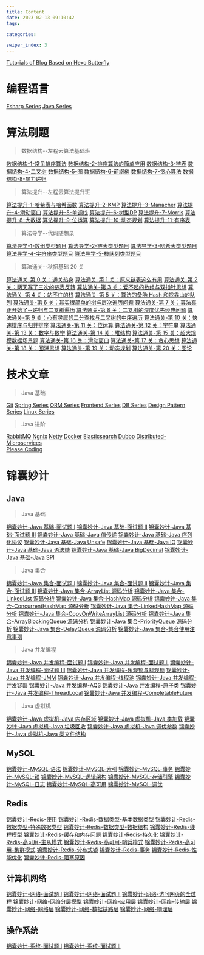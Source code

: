 ```yaml
---
title: Content
date: 2023-02-13 09:10:42
tags: 

categories: 

swiper_index: 3
---
```



[Tutorials of Blog Based on Hexo Butterfly](https://cyanzzy.github.io/2023/02/12/%E6%90%AD%E5%BB%BA%E5%8D%9A%E5%AE%A2%E6%95%99%E7%A8%8B/)

# 编程语言

[Fsharp Series](https://cyanzzy.github.io/2023/07/24/Fsharp-Series/)
[Java Series](https://cyanzzy.github.io/2023/07/24/Java-Series/)

# 算法刷题

> 数据结构--左程云算法基础班

[数据结构-1-常见排序算法](https://cyanzzy.github.io/2023/02/13/%E6%95%B0%E6%8D%AE%E7%BB%93%E6%9E%84-1-%E5%B8%B8%E8%A7%81%E6%8E%92%E5%BA%8F%E7%AE%97%E6%B3%95/)
[数据结构-2-排序算法的简单应用](https://cyanzzy.github.io/2023/02/14/%E6%95%B0%E6%8D%AE%E7%BB%93%E6%9E%84-2-%E6%8E%92%E5%BA%8F%E7%AE%97%E6%B3%95%E7%9A%84%E7%AE%80%E5%8D%95%E5%BA%94%E7%94%A8/)
[数据结构-3-链表](https://cyanzzy.github.io/2023/02/23/%E6%95%B0%E6%8D%AE%E7%BB%93%E6%9E%84-3-%E9%93%BE%E8%A1%A8/)
[数据结构-4-二叉树](https://cyanzzy.github.io/2023/03/01/%E6%95%B0%E6%8D%AE%E7%BB%93%E6%9E%84-4-%E4%BA%8C%E5%8F%89%E6%A0%91/)
[数据结构-5-图](https://cyanzzy.github.io/2023/03/27/%E6%95%B0%E6%8D%AE%E7%BB%93%E6%9E%84-5-%E5%9B%BE/)
[数据结构-6-前缀树](https://cyanzzy.github.io/2023/08/08/%E6%95%B0%E6%8D%AE%E7%BB%93%E6%9E%84-6-%E5%89%8D%E7%BC%80%E6%A0%91/)
[数据结构-7-贪心算法](https://cyanzzy.github.io/2023/08/12/%E6%95%B0%E6%8D%AE%E7%BB%93%E6%9E%84-7-%E8%B4%AA%E5%BF%83%E7%AE%97%E6%B3%95/)
[数据结构-8-暴力递归](https://cyanzzy.github.io/2023/08/12/%E6%95%B0%E6%8D%AE%E7%BB%93%E6%9E%84-8-%E6%9A%B4%E5%8A%9B%E9%80%92%E5%BD%92/)


> 算法提升--左程云算法提升班

[算法提升-1-哈希表与哈希函数](https://cyanzzy.github.io/2023/08/15/%E7%AE%97%E6%B3%95%E6%8F%90%E5%8D%87-1-%E5%93%88%E5%B8%8C%E8%A1%A8%E4%B8%8E%E5%93%88%E5%B8%8C%E5%87%BD%E6%95%B0/)
[算法提升-2-KMP](https://cyanzzy.github.io/2023/08/17/%E7%AE%97%E6%B3%95%E6%8F%90%E5%8D%87-2-KMP/)
[算法提升-3-Manacher]()
[算法提升-4-滑动窗口]()
[算法提升-5-单调栈]()
[算法提升-6-树型DP]()
[算法提升-7-Morris]()
[算法提升-8-大数据]()
[算法提升-9-位运算]()
[算法提升-10-动态规划]()
[算法提升-11-有序表]()


> 算法导学--代码随想录

[算法导学-1-数组类型题目](https://cyanzzy.github.io/2023/02/13/%E7%AE%97%E6%B3%95%E5%AF%BC%E5%AD%A6-1-%E6%95%B0%E7%BB%84%E7%B1%BB%E5%9E%8B%E9%A2%98%E7%9B%AE/)
[算法导学-2-链表类型题目](https://cyanzzy.github.io/2023/02/23/%E7%AE%97%E6%B3%95%E5%AF%BC%E5%AD%A6-2-%E9%93%BE%E8%A1%A8%E7%B1%BB%E5%9E%8B%E9%A2%98%E7%9B%AE/)
[算法导学-3-哈希表类型题目](https://cyanzzy.github.io/2023/03/08/%E7%AE%97%E6%B3%95%E5%AF%BC%E5%AD%A6-3-%E5%93%88%E5%B8%8C%E8%A1%A8%E7%B1%BB%E5%9E%8B%E9%A2%98%E7%9B%AE/)
[算法导学-4-字符串类型题目](https://cyanzzy.github.io/2023/04/11/%E7%AE%97%E6%B3%95%E5%AF%BC%E5%AD%A6-4-%E5%AD%97%E7%AC%A6%E4%B8%B2%E7%B1%BB%E5%9E%8B%E9%A2%98%E7%9B%AE/)
[算法导学-5-栈队列类型题目]()



> 算法通关--秋招基础 20 关

[算法通关-第 0 关：通关热身](https://cyanzzy.github.io/2023/12/04/%E7%AE%97%E6%B3%95%E9%80%9A%E5%85%B3-0-%E9%80%9A%E5%85%B3%E7%83%AD%E8%BA%AB/)
[算法通关-第 1 关：原来链表这么有用](https://cyanzzy.github.io/2023/12/04/%E7%AE%97%E6%B3%95%E9%80%9A%E5%85%B3-1-%E5%8E%9F%E6%9D%A5%E9%93%BE%E8%A1%A8%E8%BF%99%E4%B9%88%E6%9C%89%E7%94%A8/)
[算法通关-第 2 关：两天写了三次的链表反转](https://cyanzzy.github.io/2024/01/14/%E7%AE%97%E6%B3%95%E9%80%9A%E5%85%B3-2-%E4%B8%A4%E5%A4%A9%E5%86%99%E4%BA%86%E4%B8%89%E6%AC%A1%E7%9A%84%E9%93%BE%E8%A1%A8%E5%8F%8D%E8%BD%AC/)
[算法通关-第 3 关：爱不起的数组与双指针思想](https://cyanzzy.github.io/2024/01/18/%E7%AE%97%E6%B3%95%E9%80%9A%E5%85%B3-3-%E7%88%B1%E4%B8%8D%E8%B5%B7%E7%9A%84%E6%95%B0%E7%BB%84%E4%B8%8E%E5%8F%8C%E6%8C%87%E9%92%88%E6%80%9D%E6%83%B3/)
[算法通关-第 4 关：站不住的栈](https://cyanzzy.github.io/2024/02/22/%E7%AE%97%E6%B3%95%E9%80%9A%E5%85%B3-4-%E7%AB%99%E4%B8%8D%E4%BD%8F%E7%9A%84%E6%A0%88/)
[算法通关-第 5 关：算法的备胎 Hash 和找靠山的队列](https://cyanzzy.github.io/2024/03/02/%E7%AE%97%E6%B3%95%E9%80%9A%E5%85%B3-5-%E7%AE%97%E6%B3%95%E7%9A%84%E5%A4%87%E8%83%8E-Hash-%E5%92%8C%E6%89%BE%E9%9D%A0%E5%B1%B1%E7%9A%84%E9%98%9F%E5%88%97/)
[算法通关-第 6 关：其实很简单的树与层次遍历问题](https://cyanzzy.github.io/2024/03/04/%E7%AE%97%E6%B3%95%E9%80%9A%E5%85%B3-6-%E5%85%B6%E5%AE%9E%E5%BE%88%E7%AE%80%E5%8D%95%E7%9A%84%E6%A0%91%E4%B8%8E%E5%B1%82%E6%AC%A1%E9%81%8D%E5%8E%86%E9%97%AE%E9%A2%98/)
[算法通关-第 7 关：算法真正开始了--递归与二叉树遍历](https://cyanzzy.github.io/2024/03/04/%E7%AE%97%E6%B3%95%E9%80%9A%E5%85%B3-7-%E7%AE%97%E6%B3%95%E7%9C%9F%E6%AD%A3%E5%BC%80%E5%A7%8B%E4%BA%86-%E9%80%92%E5%BD%92%E4%B8%8E%E4%BA%8C%E5%8F%89%E6%A0%91%E9%81%8D%E5%8E%86/)
[算法通关-第 8 关：二叉树的深度优先经典问题](https://cyanzzy.github.io/2024/03/06/%E7%AE%97%E6%B3%95%E9%80%9A%E5%85%B3-8-%E4%BA%8C%E5%8F%89%E6%A0%91%E7%9A%84%E6%B7%B1%E5%BA%A6%E4%BC%98%E5%85%88%E7%BB%8F%E5%85%B8%E9%97%AE%E9%A2%98/)
[算法通关-第 9 关：心有灵犀的二分查找与二叉树的中序遍历](https://cyanzzy.github.io/2024/03/08/%E7%AE%97%E6%B3%95%E9%80%9A%E5%85%B3-9-%E5%BF%83%E6%9C%89%E7%81%B5%E7%8A%80%E7%9A%84%E4%BA%8C%E5%88%86%E6%9F%A5%E6%89%BE%E4%B8%8E%E4%BA%8C%E5%8F%89%E6%A0%91%E7%9A%84%E4%B8%AD%E5%BA%8F%E9%81%8D%E5%8E%86/)
[算法通关-第 10 关：快速排序与归并排序](https://cyanzzy.github.io/2024/03/11/%E7%AE%97%E6%B3%95%E9%80%9A%E5%85%B3-10-%E5%BF%AB%E9%80%9F%E6%8E%92%E5%BA%8F%E4%B8%8E%E5%BD%92%E5%B9%B6%E6%8E%92%E5%BA%8F/)
[算法通关-第 11 关：位运算](https://cyanzzy.github.io/2024/03/11/%E7%AE%97%E6%B3%95%E9%80%9A%E5%85%B3-11-%E4%BD%8D%E8%BF%90%E7%AE%97/)
[算法通关-第 12 关：字符串](https://cyanzzy.github.io/2024/03/19/%E7%AE%97%E6%B3%95%E9%80%9A%E5%85%B3-12-%E5%AD%97%E7%AC%A6%E4%B8%B2/)
[算法通关-第 13 关：数字与数学](https://cyanzzy.github.io/2024/03/22/%E7%AE%97%E6%B3%95%E9%80%9A%E5%85%B3-13-%E6%95%B0%E5%AD%97%E4%B8%8E%E6%95%B0%E5%AD%A6/)
[算法通关-第 14 关：堆结构](https://cyanzzy.github.io/2024/03/25/%E7%AE%97%E6%B3%95%E9%80%9A%E5%85%B3-14-%E5%A0%86%E7%BB%93%E6%9E%84/)
[算法通关-第 15 关：超大规模数据场景题](https://cyanzzy.github.io/2024/03/26/%E7%AE%97%E6%B3%95%E9%80%9A%E5%85%B3-15-%E8%B6%85%E5%A4%A7%E8%A7%84%E6%A8%A1%E6%95%B0%E6%8D%AE%E5%9C%BA%E6%99%AF%E9%A2%98/)
[算法通关-第 16 关：滑动窗口](https://cyanzzy.github.io/2024/03/26/%E7%AE%97%E6%B3%95%E9%80%9A%E5%85%B3-16-%E6%BB%91%E5%8A%A8%E7%AA%97%E5%8F%A3/)
[算法通关-第 17 关：贪心思想](https://cyanzzy.github.io/2024/04/03/%E7%AE%97%E6%B3%95%E9%80%9A%E5%85%B3-17-%E8%B4%AA%E5%BF%83%E6%80%9D%E6%83%B3/)
[算法通关-第 18 关：回溯思想](https://cyanzzy.github.io/2024/04/03/%E7%AE%97%E6%B3%95%E9%80%9A%E5%85%B3-18-%E5%9B%9E%E6%BA%AF%E6%80%9D%E6%83%B3/)
[算法通关-第 19 关：动态规划](https://cyanzzy.github.io/2024/04/03/%E7%AE%97%E6%B3%95%E9%80%9A%E5%85%B3-19-%E5%8A%A8%E6%80%81%E8%A7%84%E5%88%92/)
[算法通关-第 20 关：图论](https://cyanzzy.github.io/2024/04/03/%E7%AE%97%E6%B3%95%E9%80%9A%E5%85%B3-20-%E5%9B%BE%E8%AE%BA/)

# 技术文章

> Java 基础

[Git](https://cyanzzy.github.io/2023/05/04/%E4%BC%81%E4%B8%9A%E5%BC%80%E5%8F%91%E5%9F%BA%E7%A1%80-8-%E5%88%86%E5%B8%83%E5%BC%8F%E7%89%88%E6%9C%AC%E6%8E%A7%E5%88%B6-Git/)
[Spring Series](https://cyanzzy.github.io/2023/07/24/Spring-Series/)
[ORM Series](https://cyanzzy.github.io/2023/07/24/ORM-Series/)
[Frontend Series](https://cyanzzy.github.io/2023/07/24/Frontend-Series/)
[DB Series](https://cyanzzy.github.io/2023/07/24/DB-Series/)
[Design Pattern Series](https://cyanzzy.github.io/2023/07/24/Design-Pattern-Series/)
[Linux Series](https://cyanzzy.github.io/2023/07/24/Linux-Series/)

> Java 进阶

[RabbitMQ](https://cyanzzy.github.io/2023/07/23/%E4%BC%81%E4%B8%9A%E5%BC%80%E5%8F%91%E8%BF%9B%E9%98%B6-1-RabbitMQ/)
[Ngnix](https://cyanzzy.github.io/2023/07/22/%E4%BC%81%E4%B8%9A%E5%BC%80%E5%8F%91%E8%BF%9B%E9%98%B6-2-Ngnix/)
[Netty](https://cyanzzy.github.io/2023/07/24/%E4%BC%81%E4%B8%9A%E5%BC%80%E5%8F%91%E8%BF%9B%E9%98%B6-4-Netty/)
[Docker](https://cyanzzy.github.io/2023/07/24/%E4%BC%81%E4%B8%9A%E5%BC%80%E5%8F%91%E8%BF%9B%E9%98%B6-5-Docker/)
[Elasticsearch](https://cyanzzy.github.io/2023/07/16/%E4%BC%81%E4%B8%9A%E5%BC%80%E5%8F%91%E8%BF%9B%E9%98%B6-6-Elasticsearch/) 
[Dubbo](https://cyanzzy.github.io/2023/07/23/%E4%BC%81%E4%B8%9A%E5%BC%80%E5%8F%91%E8%BF%9B%E9%98%B6-3-Dubbo/)
[Distributed-Microservices](https://cyanzzy.github.io/2023/07/23/%E4%BC%81%E4%B8%9A%E5%BC%80%E5%8F%91%E8%BF%9B%E9%98%B6-7-Distributed-Microservices/)   
[Please Coding](https://cyanzzy.github.io/2023/07/24/Please-Coding/)


# 锦囊妙计

## Java 

> Java 基础

[锦囊妙计-Java 基础-面试题 Ⅰ]()
[锦囊妙计-Java 基础-面试题 Ⅱ]()
[锦囊妙计-Java 基础-面试题 Ⅲ]()
[锦囊妙计-Java 基础-Java 值传递]()
[锦囊妙计-Java 基础-Java 序列化协议]()
[锦囊妙计-Java 基础-Java Unsafe]()
[锦囊妙计-Java 基础-Java IO]()
[锦囊妙计-Java 基础-Java 语法糖]()
[锦囊妙计-Java 基础-Java BigDecimal]()
[锦囊妙计-Java 基础-Java SPI]()

> Java 集合 

[锦囊妙计-Java 集合-面试题 Ⅰ]()
[锦囊妙计-Java 集合-面试题 Ⅱ]()
[锦囊妙计-Java 集合-面试题 Ⅲ]()
[锦囊妙计-Java 集合-ArrayList 源码分析]()
[锦囊妙计-Java 集合-LinkedList 源码分析]()
[锦囊妙计-Java 集合-HashMap 源码分析]()
[锦囊妙计-Java 集合-ConcurrentHashMap 源码分析]()
[锦囊妙计-Java 集合-LinkedHashMap 源码分析]()
[锦囊妙计-Java 集合-CopyOnWriteArrayList 源码分析]()
[锦囊妙计-Java 集合-ArrayBlockingQueue 源码分析]()
[锦囊妙计-Java 集合-PriorityQueue 源码分析]()
[锦囊妙计-Java 集合-DelayQueue 源码分析]()
[锦囊妙计-Java 集合-集合使用注意事项]()

> Java 并发编程

[锦囊妙计-Java 并发编程-面试题 Ⅰ]()
[锦囊妙计-Java 并发编程-面试题 Ⅱ]()
[锦囊妙计-Java 并发编程-面试题 Ⅲ]()
[锦囊妙计-Java 并发编程-乐观锁与悲观锁]()
[锦囊妙计-Java 并发编程-JMM]()
[锦囊妙计-Java 并发编程-线程池]()
[锦囊妙计-Java 并发编程-并发容器]()
[锦囊妙计-Java 并发编程-AQS]()
[锦囊妙计-Java 并发编程-原子类]()
[锦囊妙计-Java 并发编程-ThreadLocal]()
[锦囊妙计-Java 并发编程-CompletableFuture]()

> Java 虚拟机

[锦囊妙计-Java 虚拟机-Java 内存区域]()
[锦囊妙计-Java 虚拟机-Java 类加载]()
[锦囊妙计-Java 虚拟机-Java 垃圾回收]()
[锦囊妙计-Java 虚拟机-Java 调优参数]()
[锦囊妙计-Java 虚拟机-Java 类文件结构]()

## MySQL 

[锦囊妙计-MySQL-语法]()
[锦囊妙计-MySQL-索引]()
[锦囊妙计-MySQL-事务]()
[锦囊妙计-MySQL-锁]()
[锦囊妙计-MySQL-逻辑架构]()
[锦囊妙计-MySQL-存储引擎]()
[锦囊妙计-MySQL-日志]()
[锦囊妙计-MySQL-高可用]()
[锦囊妙计-MySQL-调优]()

## Redis 
[锦囊妙计-Redis-使用]()
[锦囊妙计-Redis-数据类型-基本数据类型]()
[锦囊妙计-Redis-数据类型-特殊数据类型]()
[锦囊妙计-Redis-数据类型-数据结构]()
[锦囊妙计-Redis-线程模型]()
[锦囊妙计-Redis-缓存和内存问题]()
[锦囊妙计-Redis-持久化]()
[锦囊妙计-Redis-高可用-主从模式]()
[锦囊妙计-Redis-高可用-哨兵模式]()
[锦囊妙计-Redis-高可用-集群模式]()
[锦囊妙计-Redis-分布式锁]()
[锦囊妙计-Redis-事务]()
[锦囊妙计-Redis-性能优化]()
[锦囊妙计-Redis-阻塞原因]()
## 计算机网络

[锦囊妙计-网络-面试题 Ⅰ]()
[锦囊妙计-网络-面试题 Ⅱ]()
[锦囊妙计-网络-访问网页的全过程]()
[锦囊妙计-网络-网络分层模型]()
[锦囊妙计-网络-应用层]()
[锦囊妙计-网络-传输层]()
[锦囊妙计-网络-网络层]()
[锦囊妙计-网络-数据链路层]()
[锦囊妙计-网络-物理层]()

## 操作系统

[锦囊妙计-系统-面试题 Ⅰ]()
[锦囊妙计-系统-面试题 Ⅱ]()
